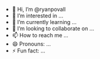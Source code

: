 - 👋 Hi, I’m @ryanpovall
- 👀 I’m interested in ...
- 🌱 I’m currently learning ...
- 💞️ I’m looking to collaborate on ...
- 📫 How to reach me ...
- 😄 Pronouns: ...
- ⚡ Fun fact: ...

<!---
ryanpovall/ryanpovall is a ✨ special ✨ repository because its `README.md` (this file) appears on your GitHub profile.
You can click the Preview link to take a look at your changes.
--->
